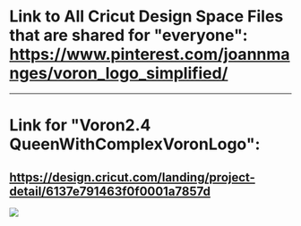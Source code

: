 # Link to All Cricut Design Space Files that are shared for "everyone": https://www.pinterest.com/joannmanges/voron_logo_simplified/

---

# Link for "Voron2.4 QueenWithComplexVoronLogo":
## https://design.cricut.com/landing/project-detail/6137e791463f0f0001a7857d

<img src="https://github.com/GadgetAngel/Cricut_Voron_Logos/blob/main/images/QueenWithComplexVoronLogo.jpg?raw=true" />

